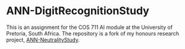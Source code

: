 # ANN-DigitRecognitionStudy
This is an assignment for the COS 711 AI module at the University of Pretoria, South Africa. The repository is a fork of my honours research project, [ANN-NeutralityStudy](https://github.com/abrievanaardt/ANN-NeutralityStudy).
